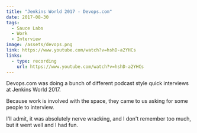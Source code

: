 ```yaml
---
title: "Jenkins World 2017 - Devops.com"
date: 2017-08-30
tags:
  - Sauce Labs
  - Work
  - Interview
image: /assets/devops.png
link: https://www.youtube.com/watch?v=hshD-a2YHCs
links:
  - type: recording
    url: https://www.youtube.com/watch?v=hshD-a2YHCs
---
```


Devops.com was doing a bunch of different podcast style quick interviews at Jenkins World 2017.

Because work is involved with the space, they came to us asking for some people to interview.

I'll admit, it was absolutely nerve wracking, and I don't remember too much, but it went well and I had fun.
